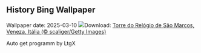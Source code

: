 ## History Bing Wallpaper
Wallpaper date: 2025-03-10
![](https://www.bing.com/th?id=OHR.ItalyClock_PT-BR6894860611_UHD.jpg&w=1000)Download: [Torre do Relógio de São Marcos, Veneza, Itália (© scaliger/Getty Images)](https://www.bing.com/th?id=OHR.ItalyClock_PT-BR6894860611_UHD.jpg)

Auto get programm by LtgX
